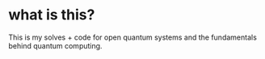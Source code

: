 # what is this?

This is my solves + code for open quantum systems and the fundamentals behind quantum computing.